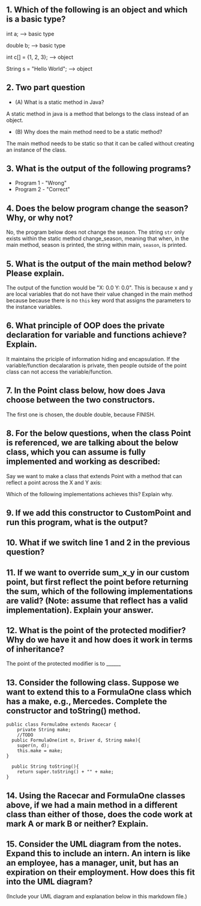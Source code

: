 ## 1. Which of the following is an object and which is a basic type?

int a; --> basic type

double b; --> basic type 

int c[] = {1, 2, 3}; --> object

String s = "Hello World"; --> object

## 2. Two part question
- (A) What is a static method in Java?

A static method in java is a method that belongs to the class instead of an object. 

- (B) Why does the main method need to be a static method?

The main method needs to be static so that it can be called without creating an instance of the class. 

## 3. What is the output of the following programs?
- Program 1 - "Wrong"
- Program 2 - "Correct" 

## 4. Does the below program change the season? Why, or why not?
No, the program below does not change the season. The string ```str``` only exists within the static method change_season, 
meaning that when, in the main method, season is printed, the string within main, ```season```, is printed.  

## 5. What is the output of the main method below? Please explain.
The output of the function would be "X: 0.0 Y: 0.0". This is because x and y are local variables that do not have their value changed in the main method because
because there is no ```this``` key word that assigns the parameters to the instance variables. 

## 6. What principle of OOP does the private declaration for variable and functions achieve? Explain.
It maintains the priciple of information hiding and encapsulation. If the variable/function decalaration is private, then people outside of the point class can not access the variable/function. 

## 7. In the Point class below, how does Java choose between the two constructors.
The first one is chosen, the double double, because FINISH.

## 8. For the below questions, when the class Point is referenced, we are talking about the below class, which you can assume is fully implemented and working as described:

Say we want to make a class that extends Point with a method that can reflect a point across the X and Y axis:

Which of the following implementations achieves this? Explain why. 


## 9. If we add this constructor to CustomPoint and run this program, what is the output?


## 10. What if we switch line 1 and 2 in the previous question?


## 11. If we want to override sum_x_y in our custom point, but first reflect the point before returning the sum, which of the following implementations are valid? (Note: assume that reflect has a valid implementation). Explain your answer. 


## 12. What is the point of the protected modifier? Why do we have it and how does it work in terms of inheritance?
The point of the protected modifier is to ______


## 13. Consider the following class. Suppose we want to extend this to a FormulaOne class which has a make, e.g., Mercedes. Complete the constructor and toString() method.
```
public class FormulaOne extends Racecar {
    private String make;
    //TODO
  public FormulaOne(int n, Driver d, String make){
    super(n, d);
    this.make = make;
}

  public String toString(){
    return super.toString() + "" + make;
}
```

## 14. Using the Racecar and FormulaOne classes above, if we had a main method in a different class than either of those, does the code work at mark A or mark B or neither? Explain.


## 15. Consider the UML diagram from the notes. Expand this to include an intern. An intern is like an employee, has a manager, unit, but has an expiration on their employment. How does this fit into the UML diagram?

(Include your UML diagram and explanation below in this markdown file.)

